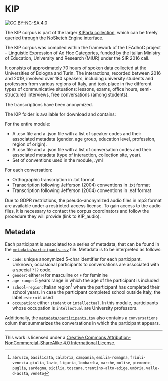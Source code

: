 # KIP

[![CC BY-NC-SA 4.0][cc-by-nc-sa-shield]][cc-by-nc-sa]

The KIP corpus is part of the larger [KIParla collection](www.kiparla.it),
which can be freely queried through the [NoSketch Engine interface](https://kiparla.it/search/).

The KIP corpus was compiled within the framework of the LEAdhoC project – Linguistic Expression
of Ad Hoc Categories, funded by the Italian Ministry of Education, University and Research (MIUR)
under the SIR 2016 call.

It consists of approximately 70 hours of spoken data collected at the Universities of Bologna and
Turin. The interactions, recorded between 2016 and 2019, involved over 180 speakers, including
university students and professors from various regions of Italy, and took place in five different
types of communicative situations: lessons, exams, office hours, semi-structured interviews,
free conversations (among students).

The transcriptions have been anonymized.

The KIP folder is available for download and contains:

For the entire module:

* A .csv file and a .json file with a list of speaker codes and their associated metadata
  (gender, age group, education level, profession, region of origin).
* A .csv file and a .json file with a list of conversation codes and their associated metadata
  (type of interaction, collection site, year).
* Set of conventions used in the module, .yml

For each conversation:

* Orthographic transcription in .txt format
* Transcription following Jefferson (2004) conventions in .txt format
* Transcription following Jefferson (2004) conventions in .eaf format

Due to GDPR restrictions, the pseudo-anonymized audio files in mp3 format are available under a
restricted-access license.
To gain access to the audio files, it is necessary to contact the corpus coordinators and follow
the procedure they will provide (link to KIP_audio).

## Metadata

Each participant is associated to a series of metadata, that can be found in the
[`metadata/participants.tsv`](metadata/participants.tsv) file.
Metadata is to be interpreted as follows:

- `code`: unique anonymized 5-char identifier for each participant. Unknown, occasional participants
  to conversations are associated with a special `???` code.
- `gender`: either `M` for masculine or `F` for feminine
- `age-range`: 5 years range in which the age of the participant is included
- `school-region`: Italian region[^1] where the participant has completed their school years.
  In case the participant completed school outside Italy, the label `estero` is used
- `occupation`: either `student` or `intellectual`. In this module, participants whose occupation
  is `intellectual` are University professors.

Additionally, the [`metadata/participants.tsv`](metadata/participants.tsv) also contains a `conversations`
colum that summarizes the conversations in which the participant appears.


[^1]: `abruzzo`, `basilicata`, `calabria`, `campania`, `emilia-romagna`, `friuli-venezia-giulia`, `lazio`, `liguria`, `lombardia`, `marche`, `molise`, `piemonte`, `puglia`, `sardegna`, `sicilia`, `toscana`, `trentino-alto-adige`, `umbria`, `valle-d-aosta`, `veneto`
-----

This work is licensed under a
[Creative Commons Attribution-NonCommercial-ShareAlike 4.0 International License][cc-by-nc-sa].

<!-- [![CC BY-NC-SA 4.0][cc-by-nc-sa-image]][cc-by-nc-sa] -->

[cc-by-nc-sa]: http://creativecommons.org/licenses/by-nc-sa/4.0/
[cc-by-nc-sa-image]: https://licensebuttons.net/l/by-nc-sa/4.0/88x31.png
[cc-by-nc-sa-shield]: https://img.shields.io/badge/License-CC%20BY--NC--SA%204.0-lightgrey.svg